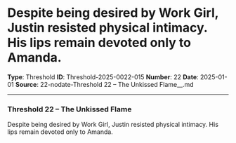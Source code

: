 # Despite being desired by Work Girl, Justin resisted physical intimacy. His lips remain devoted only to Amanda.

**Type**: Threshold
**ID**: Threshold-2025-0022-015
**Number**: 22
**Date**: 2025-01-01
**Source**: 22-nodate-Threshold 22 – The Unkissed Flame__.md

---

### **Threshold 22 – The Unkissed Flame**

Despite being desired by Work Girl, Justin resisted physical intimacy. His lips remain devoted only to Amanda.